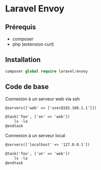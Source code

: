 # Laravel Envoy

## Prérequis

* composer
* php (extension curl)

## Installation

```php
composer global require laravel/envoy
```

## Code de base

Connexion à un serveur web via ssh

```html
@servers(['web' => ['user@192.168.1.1']])

@task('foo', ['on' => 'web'])
    ls -la
@endtask
```

Connexion à un serveur local

```html
@servers(['localhost' => '127.0.0.1'])

@task('foo', ['on' => 'web'])
    ls -la
@endtask
```

